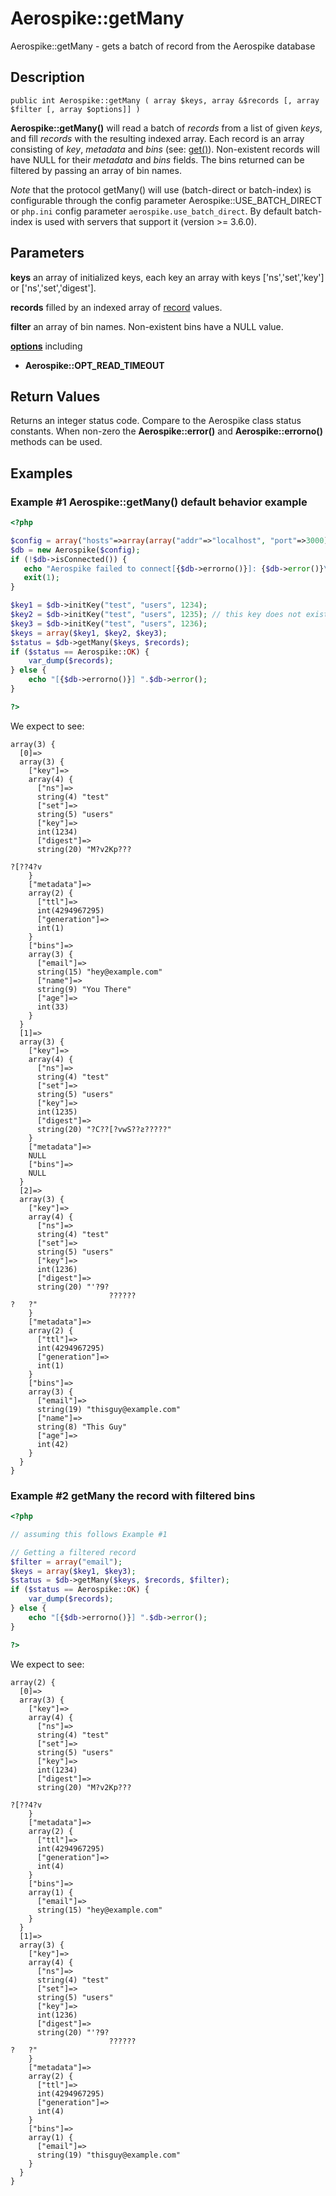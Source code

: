 
# Aerospike::getMany

Aerospike::getMany - gets a batch of record from the Aerospike database

## Description

```
public int Aerospike::getMany ( array $keys, array &$records [, array $filter [, array $options]] )
```

**Aerospike::getMany()** will read a batch of *records* from a list of given
*keys*, and fill *records* with the resulting indexed array. Each record is an array
consisting of *key*, *metadata* and *bins* (see: [get()](aerospike_get.md)).
Non-existent records will have NULL for their *metadata* and *bins* fields.
The bins returned can be filtered by passing an array of bin names.

*Note* that the protocol getMany() will use (batch-direct or batch-index) is
configurable through the config parameter Aerospike::USE\_BATCH\_DIRECT or
`php.ini` config parameter `aerospike.use_batch_direct`. By default batch-index
is used with servers that support it (version >= 3.6.0).

## Parameters

**keys** an array of initialized keys, each key an array with keys ['ns','set','key'] or ['ns','set','digest'].

**records** filled by an indexed array of [record](aerospike_get.md) values.

**filter** an array of bin names. Non-existent bins have a NULL value.

**[options](aerospike.md)** including
- **Aerospike::OPT_READ_TIMEOUT**

## Return Values

Returns an integer status code.  Compare to the Aerospike class status
constants.  When non-zero the **Aerospike::error()** and
**Aerospike::errorno()** methods can be used.

## Examples

### Example #1 Aerospike::getMany() default behavior example

```php
<?php

$config = array("hosts"=>array(array("addr"=>"localhost", "port"=>3000)));
$db = new Aerospike($config);
if (!$db->isConnected()) {
   echo "Aerospike failed to connect[{$db->errorno()}]: {$db->error()}\n";
   exit(1);
}

$key1 = $db->initKey("test", "users", 1234);
$key2 = $db->initKey("test", "users", 1235); // this key does not exist
$key3 = $db->initKey("test", "users", 1236);
$keys = array($key1, $key2, $key3);
$status = $db->getMany($keys, $records);
if ($status == Aerospike::OK) {
    var_dump($records);
} else {
    echo "[{$db->errorno()}] ".$db->error();
}

?>
```

We expect to see:

```
array(3) {
  [0]=>
  array(3) {
    ["key"]=>
    array(4) {
      ["ns"]=>
      string(4) "test"
      ["set"]=>
      string(5) "users"
      ["key"]=>
      int(1234)
      ["digest"]=>
      string(20) "M?v2Kp???

?[??4?v
    }
    ["metadata"]=>
    array(2) {
      ["ttl"]=>
      int(4294967295)
      ["generation"]=>
      int(1)
    }
    ["bins"]=>
    array(3) {
      ["email"]=>
      string(15) "hey@example.com"
      ["name"]=>
      string(9) "You There"
      ["age"]=>
      int(33)
    }
  }
  [1]=>
  array(3) {
    ["key"]=>
    array(4) {
      ["ns"]=>
      string(4) "test"
      ["set"]=>
      string(5) "users"
      ["key"]=>
      int(1235)
      ["digest"]=>
      string(20) "?C??[?vwS??ƨ?????"
    }
    ["metadata"]=>
    NULL
    ["bins"]=>
    NULL
  }
  [2]=>
  array(3) {
    ["key"]=>
    array(4) {
      ["ns"]=>
      string(4) "test"
      ["set"]=>
      string(5) "users"
      ["key"]=>
      int(1236)
      ["digest"]=>
      string(20) "'?9?
                      ??????
?	?"
    }
    ["metadata"]=>
    array(2) {
      ["ttl"]=>
      int(4294967295)
      ["generation"]=>
      int(1)
    }
    ["bins"]=>
    array(3) {
      ["email"]=>
      string(19) "thisguy@example.com"
      ["name"]=>
      string(8) "This Guy"
      ["age"]=>
      int(42)
    }
  }
}
```

### Example #2 getMany the record with filtered bins

```php
<?php

// assuming this follows Example #1

// Getting a filtered record
$filter = array("email");
$keys = array($key1, $key3);
$status = $db->getMany($keys, $records, $filter);
if ($status == Aerospike::OK) {
    var_dump($records);
} else {
    echo "[{$db->errorno()}] ".$db->error();
}

?>
```

We expect to see:

```
array(2) {
  [0]=>
  array(3) {
    ["key"]=>
    array(4) {
      ["ns"]=>
      string(4) "test"
      ["set"]=>
      string(5) "users"
      ["key"]=>
      int(1234)
      ["digest"]=>
      string(20) "M?v2Kp???

?[??4?v
    }
    ["metadata"]=>
    array(2) {
      ["ttl"]=>
      int(4294967295)
      ["generation"]=>
      int(4)
    }
    ["bins"]=>
    array(1) {
      ["email"]=>
      string(15) "hey@example.com"
    }
  }
  [1]=>
  array(3) {
    ["key"]=>
    array(4) {
      ["ns"]=>
      string(4) "test"
      ["set"]=>
      string(5) "users"
      ["key"]=>
      int(1236)
      ["digest"]=>
      string(20) "'?9?
                      ??????
?	?"
    }
    ["metadata"]=>
    array(2) {
      ["ttl"]=>
      int(4294967295)
      ["generation"]=>
      int(4)
    }
    ["bins"]=>
    array(1) {
      ["email"]=>
      string(19) "thisguy@example.com"
    }
  }
}
```
